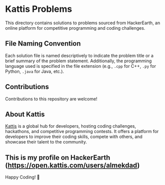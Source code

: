 # Kattis Problems

This directory contains solutions to problems sourced from HackerEarth, an online platform for competitive programming and coding challenges. 

## File Naming Convention

Each solution file is named descriptively to indicate the problem title or a brief summary of the problem statement. Additionally, the programming language used is specified in the file extension (e.g., `.cpp` for C++, `.py` for Python, `.java` for Java, etc.).

## Contributions

Contributions to this repository are welcome!

## About Kattis

[Kattis](open.kattis.com) is a global hub for developers, hosting coding challenges, hackathons, and competitive programming contests. It offers a platform for developers to improve their coding skills, compete with others, and showcase their talent to the community.

This is my profile on HackerEarth (https://open.kattis.com/users/almekdad)
---

Happy Coding! 🚀


